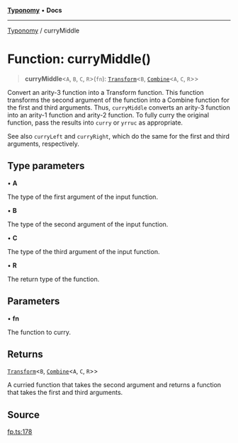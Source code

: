 [**Typonomy**](../README.md) • **Docs**

***

[Typonomy](../globals.md) / curryMiddle

# Function: curryMiddle()

> **curryMiddle**\<`A`, `B`, `C`, `R`\>(`fn`): [`Transform`](../type-aliases/Transform.md)\<`B`, [`Combine`](../type-aliases/Combine.md)\<`A`, `C`, `R`\>\>

Convert an arity-3 function into a Transform function.
This function transforms the second argument of the function
into a Combine function for the first and third arguments.
Thus, `curryMiddle` converts an arity-3 function into an arity-1 function and arity-2 function.
To fully curry the original function, pass the results into `curry` or `yrruc` as appropriate.

See also `curryLeft` and `curryRight`, which do the same for the first and third arguments, respectively.

## Type parameters

• **A**

The type of the first argument of the input function.

• **B**

The type of the second argument of the input function.

• **C**

The type of the third argument of the input function.

• **R**

The return type of the function.

## Parameters

• **fn**

The function to curry.

## Returns

[`Transform`](../type-aliases/Transform.md)\<`B`, [`Combine`](../type-aliases/Combine.md)\<`A`, `C`, `R`\>\>

A curried function that takes the second argument
 and returns a function that takes the first and third arguments.

## Source

[fp.ts:178](https://github.com/softcraft-development/typonomy/blob/c5db2fa8cb85771ae57ef1e5ca7f405fc63a6f0d/src/fp.ts#L178)
